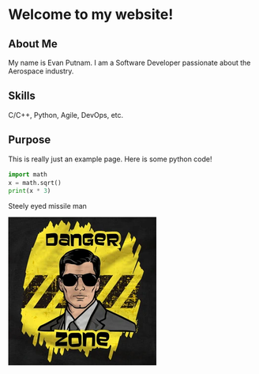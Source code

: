 # Welcome to my website!

## About Me
My name is Evan Putnam.  I am a Software Developer passionate about the Aerospace industry.

## Skills
C/C++, Python, Agile, DevOps, etc.

## Purpose
This is really just an example page.  Here is some python code!

```python
import math  
x = math.sqrt()  
print(x * 3)  
```

Steely eyed missile man

![Image of DANGER ZONE](images/danger.png)